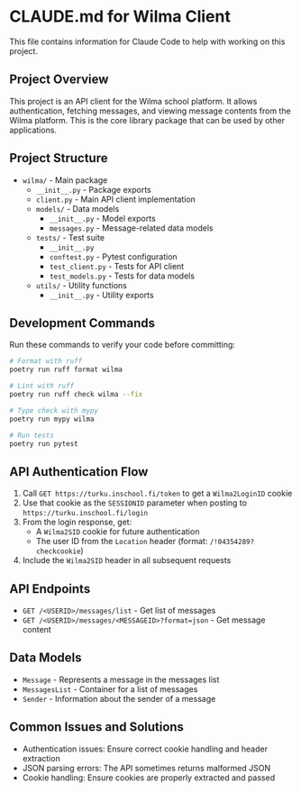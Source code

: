 # CLAUDE.md for Wilma Client

This file contains information for Claude Code to help with working on this project.

## Project Overview

This project is an API client for the Wilma school platform. It allows authentication, fetching messages, and viewing message contents from the Wilma platform. This is the core library package that can be used by other applications.

## Project Structure

- `wilma/` - Main package
  - `__init__.py` - Package exports
  - `client.py` - Main API client implementation
  - `models/` - Data models
    - `__init__.py` - Model exports
    - `messages.py` - Message-related data models
  - `tests/` - Test suite
    - `__init__.py`
    - `conftest.py` - Pytest configuration
    - `test_client.py` - Tests for API client
    - `test_models.py` - Tests for data models
  - `utils/` - Utility functions
    - `__init__.py` - Utility exports

## Development Commands

Run these commands to verify your code before committing:

```bash
# Format with ruff
poetry run ruff format wilma

# Lint with ruff
poetry run ruff check wilma --fix

# Type check with mypy
poetry run mypy wilma

# Run tests
poetry run pytest
```

## API Authentication Flow

1. Call `GET https://turku.inschool.fi/token` to get a `Wilma2LoginID` cookie
2. Use that cookie as the `SESSIONID` parameter when posting to `https://turku.inschool.fi/login`
3. From the login response, get:
   - A `Wilma2SID` cookie for future authentication
   - The user ID from the `Location` header (format: `/!04354289?checkcookie`)
4. Include the `Wilma2SID` header in all subsequent requests

## API Endpoints

- `GET /<USERID>/messages/list` - Get list of messages
- `GET /<USERID>/messages/<MESSAGEID>?format=json` - Get message content

## Data Models

- `Message` - Represents a message in the messages list
- `MessagesList` - Container for a list of messages
- `Sender` - Information about the sender of a message

## Common Issues and Solutions

- Authentication issues: Ensure correct cookie handling and header extraction
- JSON parsing errors: The API sometimes returns malformed JSON
- Cookie handling: Ensure cookies are properly extracted and passed